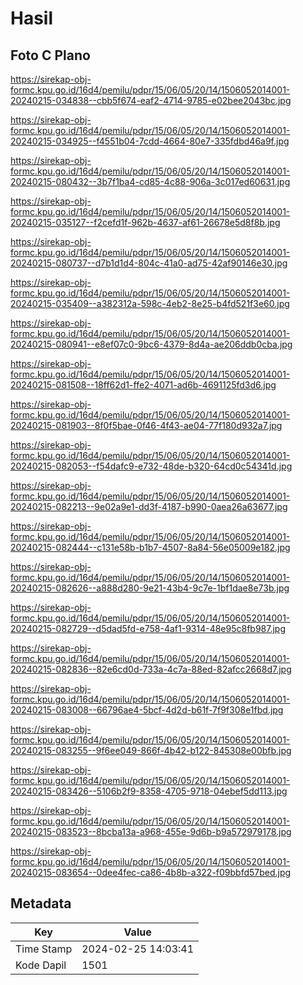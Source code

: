 # Hasil

## Foto C Plano

https://sirekap-obj-formc.kpu.go.id/16d4/pemilu/pdpr/15/06/05/20/14/1506052014001-20240215-034838--cbb5f674-eaf2-4714-9785-e02bee2043bc.jpg

https://sirekap-obj-formc.kpu.go.id/16d4/pemilu/pdpr/15/06/05/20/14/1506052014001-20240215-034925--f4551b04-7cdd-4664-80e7-335fdbd46a9f.jpg

https://sirekap-obj-formc.kpu.go.id/16d4/pemilu/pdpr/15/06/05/20/14/1506052014001-20240215-080432--3b7f1ba4-cd85-4c88-906a-3c017ed60631.jpg

https://sirekap-obj-formc.kpu.go.id/16d4/pemilu/pdpr/15/06/05/20/14/1506052014001-20240215-035127--f2cefd1f-962b-4637-af61-26678e5d8f8b.jpg

https://sirekap-obj-formc.kpu.go.id/16d4/pemilu/pdpr/15/06/05/20/14/1506052014001-20240215-080737--d7b1d1d4-804c-41a0-ad75-42af90146e30.jpg

https://sirekap-obj-formc.kpu.go.id/16d4/pemilu/pdpr/15/06/05/20/14/1506052014001-20240215-035409--a382312a-598c-4eb2-8e25-b4fd521f3e60.jpg

https://sirekap-obj-formc.kpu.go.id/16d4/pemilu/pdpr/15/06/05/20/14/1506052014001-20240215-080941--e8ef07c0-9bc6-4379-8d4a-ae206ddb0cba.jpg

https://sirekap-obj-formc.kpu.go.id/16d4/pemilu/pdpr/15/06/05/20/14/1506052014001-20240215-081508--18ff62d1-ffe2-4071-ad6b-4691125fd3d6.jpg

https://sirekap-obj-formc.kpu.go.id/16d4/pemilu/pdpr/15/06/05/20/14/1506052014001-20240215-081903--8f0f5bae-0f46-4f43-ae04-77f180d932a7.jpg

https://sirekap-obj-formc.kpu.go.id/16d4/pemilu/pdpr/15/06/05/20/14/1506052014001-20240215-082053--f54dafc9-e732-48de-b320-64cd0c54341d.jpg

https://sirekap-obj-formc.kpu.go.id/16d4/pemilu/pdpr/15/06/05/20/14/1506052014001-20240215-082213--9e02a9e1-dd3f-4187-b990-0aea26a63677.jpg

https://sirekap-obj-formc.kpu.go.id/16d4/pemilu/pdpr/15/06/05/20/14/1506052014001-20240215-082444--c131e58b-b1b7-4507-8a84-56e05009e182.jpg

https://sirekap-obj-formc.kpu.go.id/16d4/pemilu/pdpr/15/06/05/20/14/1506052014001-20240215-082626--a888d280-9e21-43b4-9c7e-1bf1dae8e73b.jpg

https://sirekap-obj-formc.kpu.go.id/16d4/pemilu/pdpr/15/06/05/20/14/1506052014001-20240215-082729--d5dad5fd-e758-4af1-9314-48e95c8fb987.jpg

https://sirekap-obj-formc.kpu.go.id/16d4/pemilu/pdpr/15/06/05/20/14/1506052014001-20240215-082836--82e6cd0d-733a-4c7a-88ed-82afcc2668d7.jpg

https://sirekap-obj-formc.kpu.go.id/16d4/pemilu/pdpr/15/06/05/20/14/1506052014001-20240215-083008--66796ae4-5bcf-4d2d-b61f-7f9f308e1fbd.jpg

https://sirekap-obj-formc.kpu.go.id/16d4/pemilu/pdpr/15/06/05/20/14/1506052014001-20240215-083255--9f6ee049-866f-4b42-b122-845308e00bfb.jpg

https://sirekap-obj-formc.kpu.go.id/16d4/pemilu/pdpr/15/06/05/20/14/1506052014001-20240215-083426--5106b2f9-8358-4705-9718-04ebef5dd113.jpg

https://sirekap-obj-formc.kpu.go.id/16d4/pemilu/pdpr/15/06/05/20/14/1506052014001-20240215-083523--8bcba13a-a968-455e-9d6b-b9a572979178.jpg

https://sirekap-obj-formc.kpu.go.id/16d4/pemilu/pdpr/15/06/05/20/14/1506052014001-20240215-083654--0dee4fec-ca86-4b8b-a322-f09bbfd57bed.jpg


## Metadata

| Key        | Value               |
| ---------- | ------------------- |
| Time Stamp | 2024-02-25 14:03:41 |
| Kode Dapil | 1501                |



